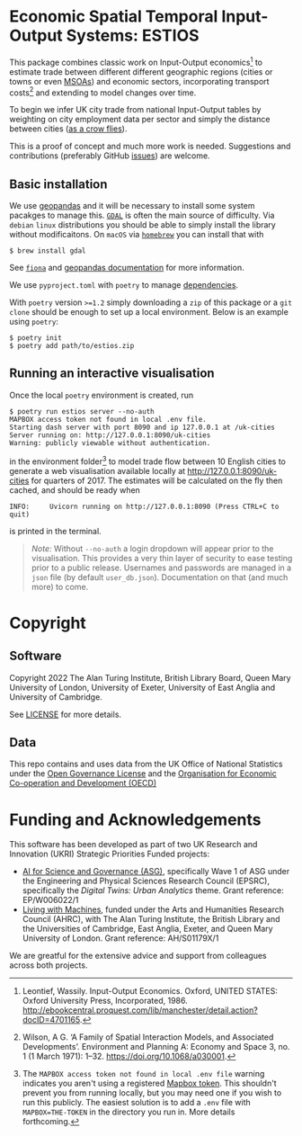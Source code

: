 # Economic Spatial Temporal Input-Output Systems: ESTIOS

This package combines classic work on Input-Output economics[^leontif] to estimate trade between different different geographic regions (cities or towns or even [MSOAs](https://data.gov.uk/dataset/2cf1f346-2f74-4c06-bd4b-30d7e4df5ae7/middle-layer-super-output-area-msoa-boundaries)) and economic sectors, incorporating transport costs[^wilson] and extending to model changes over time.

To begin we infer UK city trade from national Input-Output tables by weighting on city employment data per sector and simply the distance between cities ([as a crow flies](https://en.wikipedia.org/wiki/As_the_crow_flies)).

This is a proof of concept and much more work is needed. Suggestions and contributions (preferably GitHub [issues](https://github.com/griff-rees/estios/issues/new)) are welcome.

## Basic installation

We use [geopandas](https://geopandas.org/en/stable/) and it will be necessary to install some system pacakges to manage this. [`GDAL`](https://gdal.org/) is often the main source of difficulty. Via `debian` `linux` distributions you should be able to simply install the library without modificaitons. On `macOS` via [`homebrew`](https://formulae.brew.sh/formula/gdal) you can install that with

```console
$ brew install gdal
```
See [`fiona`](https://fiona.readthedocs.io/en/latest/README.html#installation) and [geopandas documentation](https://geopandas.org/en/stable/getting_started/install.html#installing-with-pip) for more information.

We use `pyproject.toml` with `poetry` to manage [dependencies](https://python-poetry.org/docs/dependency-specification/).

With `poetry` version `>=1.2` simply downloading a `zip` of this package or a `git clone` should be enough to set up a local environment. Below is an example using `poetry`:

```console
$ poetry init
$ poetry add path/to/estios.zip
```

## Running an interactive visualisation

Once the local `poetry` environment is created, run

```console
$ poetry run estios server --no-auth
MAPBOX access token not found in local .env file.
Starting dash server with port 8090 and ip 127.0.0.1 at /uk-cities
Server running on: http://127.0.0.1:8090/uk-cities
Warning: publicly viewable without authentication.
```

in the environment folder[^mapbox] to model trade flow between 10 English cities to generate a web visualisation available locally at <http://127.0.0.1:8090/uk-cities> for quarters of 2017. The estimates will be calculated on the fly then cached, and should be ready when

```console
INFO:     Uvicorn running on http://127.0.0.1:8090 (Press CTRL+C to quit)
```

is printed in the terminal.

> *Note:* Without `--no-auth` a login dropdown will appear prior to the visualisation. This provides a very thin layer of security to ease testing prior to a public release. Usernames and passwords are managed in a `json` file (by default `user_db.json`). Documentation on that (and much more) to come.

# Copyright

## Software

Copyright 2022 The Alan Turing Institute, British Library Board, Queen Mary University of London, University of Exeter, University of East Anglia and University of Cambridge.

See [LICENSE](LICENSE) for more details.

## Data

This repo contains and uses data from the UK Office of National Statistics under the [Open Governance License](https://www.nationalarchives.gov.uk/doc/open-government-licence/version/3/) and the [Organisation for Economic Co-operation and Development (OECD)](https://www.oecd.org/termsandconditions/)

# Funding and Acknowledgements

This software has been developed as part of two UK Research and Innovation (UKRI) Strategic Priorities Funded projects:

- [AI for Science and Governance (ASG)](https://www.turing.ac.uk/research/asg), specifically Wave 1 of ASG under the Engineering and Physical Sciences Research Council (EPSRC), specifically the *Digital Twins: Urban Analytics* theme. Grant reference: EP/W006022/1 
- [Living with Machines](https://livingwithmachines.ac.uk), funded under the Arts and Humanities Research Council (AHRC), with The Alan Turing Institute, the British Library and the Universities of Cambridge, East Anglia, Exeter, and Queen Mary University of London. Grant reference: AH/S01179X/1

We are greatful for the extensive advice and support from colleagues across both projects.

[^leontif]: Leontief, Wassily. Input-Output Economics. Oxford, UNITED STATES: Oxford University Press, Incorporated, 1986. http://ebookcentral.proquest.com/lib/manchester/detail.action?docID=4701165.

[^wilson]: Wilson, A G. ‘A Family of Spatial Interaction Models, and Associated Developments’. Environment and Planning A: Economy and Space 3, no. 1 (1 March 1971): 1–32. https://doi.org/10.1068/a030001.

[^mapbox]: The `MAPBOX access token not found in local .env file` warning indicates you aren't using a registered [Mapbox token](https://docs.mapbox.com/help/getting-started/access-tokens/). This shouldn't prevent you from running locally, but you may need one if you wish to run this publicly. The easiest solution is to add a `.env` file with `MAPBOX=THE-TOKEN` in the directory you run in. More details forthcoming.
